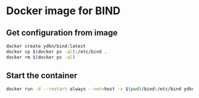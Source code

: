 # Docker image for BIND

## Get configuration from image

```bash
docker create ydkn/bind:latest
docker cp $(docker ps -ql):/etc/bind .
docker rm $(docker ps -ql)
```

## Start the container

```bash
docker run -d --restart always --net=host -v $(pwd)/bind:/etc/bind ydkn/bind:latest
```
